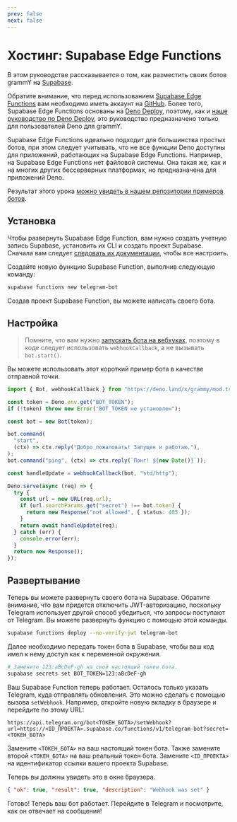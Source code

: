 ```yaml
---
prev: false
next: false
---
```


# Хостинг: Supabase Edge Functions

В этом руководстве рассказывается о том, как разместить своих ботов grammY на
[Supabase](https://supabase.com/).

Обратите внимание, что перед использованием
[Supabase Edge Functions](https://supabase.com/docs/guides/functions/quickstart)
вам необходимо иметь аккаунт на [GitHub](https://github.com). Более того,
Supabase Edge Functions основаны на [Deno Deploy](https://deno.com/deploy),
поэтому, как и [наше руководство по Deno Deploy](./deno-deploy), это руководство
предназначено только для пользователей Deno для grammY.

Supabase Edge Functions идеально подходит для большинства простых ботов, при
этом следует учитывать, что не все функции Deno доступны для приложений,
работающих на Supabase Edge Functions. Например, на Supabase Edge Functions нет
файловой системы. Она такая же, как и на многих других бессерверных платформах,
но предназначена для приложений Deno.

Результат этого урока
[можно увидеть в нашем репозитории примеров ботов](https://github.com/grammyjs/examples/tree/main/setups/supabase-edge-functions).

## Установка

Чтобы развернуть Supabase Edge Function, вам нужно создать учетную запись
Supabase, установить их CLI и создать проект Supabase. Сначала вам следует
[следовать их документации](https://supabase.com/docs/guides/functions/quickstart#initialize-a-project),
чтобы все настроить.

Создайте новую функцию Supabase Function, выполнив следующую команду:

```sh
supabase functions new telegram-bot
```

Создав проект Supabase Function, вы можете написать своего бота.

## Настройка

> Помните, что вам нужно
> [запускать бота на вебхуках](../guide/deployment-types#как-использовать-вебхуки),
> поэтому в коде следует использовать `webhookCallback`, а не вызывать
> `bot.start()`.

Вы можете использовать этот короткий пример бота в качестве отправной точки.

```ts
import { Bot, webhookCallback } from "https://deno.land/x/grammy/mod.ts";

const token = Deno.env.get("BOT_TOKEN");
if (!token) throw new Error("BOT_TOKEN не установлен");

const bot = new Bot(token);

bot.command(
  "start",
  (ctx) => ctx.reply("Добро пожаловать! Запущен и работаю."),
);
bot.command("ping", (ctx) => ctx.reply(`Понг! ${new Date()}`));

const handleUpdate = webhookCallback(bot, "std/http");

Deno.serve(async (req) => {
  try {
    const url = new URL(req.url);
    if (url.searchParams.get("secret") !== bot.token) {
      return new Response("not allowed", { status: 405 });
    }
    return await handleUpdate(req);
  } catch (err) {
    console.error(err);
  }
  return new Response();
});
```

## Развертывание

Теперь вы можете развернуть своего бота на Supabase. Обратите внимание, что вам
придется отключить JWT-авторизацию, поскольку Telegram использует другой способ
убедиться, что запросы поступают от Telegram. Вы можете развернуть функцию с
помощью этой команды.

```sh
supabase functions deploy --no-verify-jwt telegram-bot
```

Далее необходимо передать токен бота в Supabase, чтобы ваш код имел к нему
доступ как к переменной окружения.

```sh
# Замените 123:aBcDeF-gh на свой настоящий токен бота.
supabase secrets set BOT_TOKEN=123:aBcDeF-gh
```

Ваш Supabase Function теперь работает. Осталось только указать Telegram, куда
отправлять обновления. Это можно сделать с помощью вызова `setWebhook`.
Например, откройте новую вкладку в браузере и перейдите по этому URL:

```text
https://api.telegram.org/bot<ТОКЕН_БОТА>/setWebhook?url=https://<ID_ПРОЕКТА>.supabase.co/functions/v1/telegram-bot?secret=<ТОКЕН_БОТА>
```

Замените `<ТОКЕН_БОТА>` на ваш настоящий токен бота. Также замените второй
`<ТОКЕН_БОТА>` на ваш реальный токен бота. Замените `<ID_ПРОЕКТА>` на
идентификатор ссылки вашего проекта Supabase.

Теперь вы должны увидеть это в окне браузера.

```json
{ "ok": true, "result": true, "description": "Webhook was set" }
```

Готово! Теперь ваш бот работает. Перейдите в Telegram и посмотрите, как он
отвечает на сообщения!
